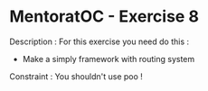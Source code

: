 # MentoratOC - Exercise 8

Description : For this exercise you need do this :

- Make a simply framework with routing system

Constraint : You shouldn't use poo !
